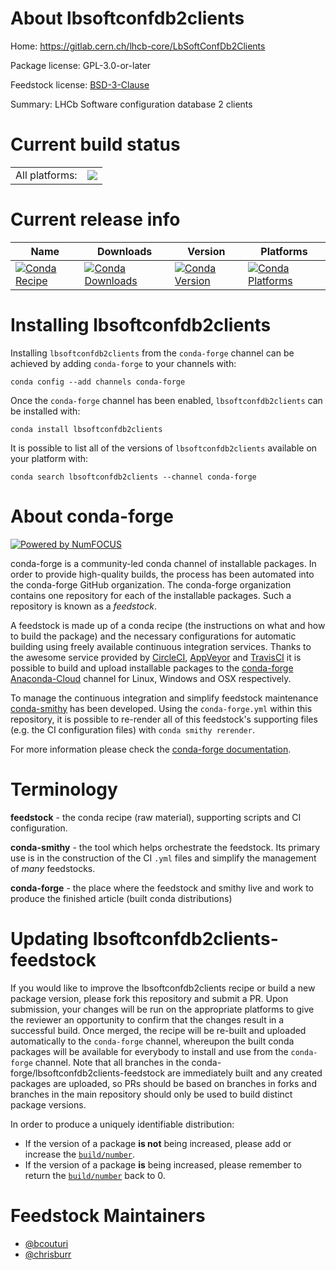 About lbsoftconfdb2clients
==========================

Home: https://gitlab.cern.ch/lhcb-core/LbSoftConfDb2Clients

Package license: GPL-3.0-or-later

Feedstock license: [BSD-3-Clause](https://github.com/conda-forge/lbsoftconfdb2clients-feedstock/blob/master/LICENSE.txt)

Summary: LHCb Software configuration database 2 clients

Current build status
====================


<table><tr><td>All platforms:</td>
    <td>
      <a href="https://dev.azure.com/conda-forge/feedstock-builds/_build/latest?definitionId=10577&branchName=master">
        <img src="https://dev.azure.com/conda-forge/feedstock-builds/_apis/build/status/lbsoftconfdb2clients-feedstock?branchName=master">
      </a>
    </td>
  </tr>
</table>

Current release info
====================

| Name | Downloads | Version | Platforms |
| --- | --- | --- | --- |
| [![Conda Recipe](https://img.shields.io/badge/recipe-lbsoftconfdb2clients-green.svg)](https://anaconda.org/conda-forge/lbsoftconfdb2clients) | [![Conda Downloads](https://img.shields.io/conda/dn/conda-forge/lbsoftconfdb2clients.svg)](https://anaconda.org/conda-forge/lbsoftconfdb2clients) | [![Conda Version](https://img.shields.io/conda/vn/conda-forge/lbsoftconfdb2clients.svg)](https://anaconda.org/conda-forge/lbsoftconfdb2clients) | [![Conda Platforms](https://img.shields.io/conda/pn/conda-forge/lbsoftconfdb2clients.svg)](https://anaconda.org/conda-forge/lbsoftconfdb2clients) |

Installing lbsoftconfdb2clients
===============================

Installing `lbsoftconfdb2clients` from the `conda-forge` channel can be achieved by adding `conda-forge` to your channels with:

```
conda config --add channels conda-forge
```

Once the `conda-forge` channel has been enabled, `lbsoftconfdb2clients` can be installed with:

```
conda install lbsoftconfdb2clients
```

It is possible to list all of the versions of `lbsoftconfdb2clients` available on your platform with:

```
conda search lbsoftconfdb2clients --channel conda-forge
```


About conda-forge
=================

[![Powered by NumFOCUS](https://img.shields.io/badge/powered%20by-NumFOCUS-orange.svg?style=flat&colorA=E1523D&colorB=007D8A)](http://numfocus.org)

conda-forge is a community-led conda channel of installable packages.
In order to provide high-quality builds, the process has been automated into the
conda-forge GitHub organization. The conda-forge organization contains one repository
for each of the installable packages. Such a repository is known as a *feedstock*.

A feedstock is made up of a conda recipe (the instructions on what and how to build
the package) and the necessary configurations for automatic building using freely
available continuous integration services. Thanks to the awesome service provided by
[CircleCI](https://circleci.com/), [AppVeyor](https://www.appveyor.com/)
and [TravisCI](https://travis-ci.com/) it is possible to build and upload installable
packages to the [conda-forge](https://anaconda.org/conda-forge)
[Anaconda-Cloud](https://anaconda.org/) channel for Linux, Windows and OSX respectively.

To manage the continuous integration and simplify feedstock maintenance
[conda-smithy](https://github.com/conda-forge/conda-smithy) has been developed.
Using the ``conda-forge.yml`` within this repository, it is possible to re-render all of
this feedstock's supporting files (e.g. the CI configuration files) with ``conda smithy rerender``.

For more information please check the [conda-forge documentation](https://conda-forge.org/docs/).

Terminology
===========

**feedstock** - the conda recipe (raw material), supporting scripts and CI configuration.

**conda-smithy** - the tool which helps orchestrate the feedstock.
                   Its primary use is in the construction of the CI ``.yml`` files
                   and simplify the management of *many* feedstocks.

**conda-forge** - the place where the feedstock and smithy live and work to
                  produce the finished article (built conda distributions)


Updating lbsoftconfdb2clients-feedstock
=======================================

If you would like to improve the lbsoftconfdb2clients recipe or build a new
package version, please fork this repository and submit a PR. Upon submission,
your changes will be run on the appropriate platforms to give the reviewer an
opportunity to confirm that the changes result in a successful build. Once
merged, the recipe will be re-built and uploaded automatically to the
`conda-forge` channel, whereupon the built conda packages will be available for
everybody to install and use from the `conda-forge` channel.
Note that all branches in the conda-forge/lbsoftconfdb2clients-feedstock are
immediately built and any created packages are uploaded, so PRs should be based
on branches in forks and branches in the main repository should only be used to
build distinct package versions.

In order to produce a uniquely identifiable distribution:
 * If the version of a package **is not** being increased, please add or increase
   the [``build/number``](https://conda.io/docs/user-guide/tasks/build-packages/define-metadata.html#build-number-and-string).
 * If the version of a package **is** being increased, please remember to return
   the [``build/number``](https://conda.io/docs/user-guide/tasks/build-packages/define-metadata.html#build-number-and-string)
   back to 0.

Feedstock Maintainers
=====================

* [@bcouturi](https://github.com/bcouturi/)
* [@chrisburr](https://github.com/chrisburr/)


